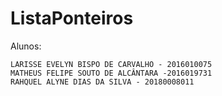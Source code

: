 # ListaPonteiros

Alunos:
	
	LARISSE EVELYN BISPO DE CARVALHO - 2016010075
	MATHEUS FELIPE SOUTO DE ALCÂNTARA -2016019731 	
	RAHQUEL ALYNE DIAS DA SILVA - 20180008011 
